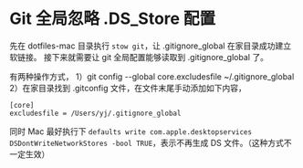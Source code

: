 

# Git 全局忽略 .DS_Store 配置
先在 dotfiles-mac 目录执行 `stow git`，让 .gitignore_global 在家目录成功建立软链接。
接下来就需要让 git 全局配置能够读取到 .gitignore_global 了。

有两种操作方式，
1）git config --global core.excludesfile ~/.gitignore_global
2）在家目录找到 .gitconfig 文件，在文件末尾手动添加如下内容，
```
[core]
excludesfile = /Users/yj/.gitignore_global
```


同时 Mac 最好执行下 `defaults write com.apple.desktopservices DSDontWriteNetworkStores -bool TRUE`，表示不再生成 DS 文件。（这种方式不一定生效）
